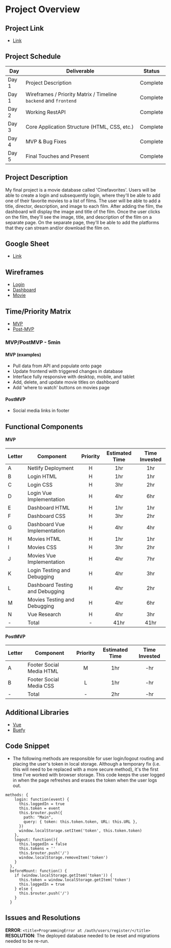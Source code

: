 # Project Overview

## Project Link
- [Link](https://cinefavorites.netlify.app/#/)

## Project Schedule

|  Day | Deliverable | Status
|---|---| ---|
|Day 1| Project Description | Complete
|Day 1| Wireframes / Priority Matrix / Timeline `backend` and `frontend`| Complete
|Day 2| Working RestAPI | Complete
|Day 3| Core Application Structure (HTML, CSS, etc.) | Complete
|Day 4| MVP & Bug Fixes | Complete
|Day 5| Final Touches and Present | Complete

## Project Description

My final project is a movie database called 'Cinefavorites'. Users will be able to create a login and subsequently login, where they'll be able to add one of their favorite movies to a list of films. The user will be able to add a title, director, description, and image to each film. After adding the film, the dashboard will display the image and title of the film. Once the user clicks on the film, they'll see the image, title, and description of the film on a separate page. On the separate page, they'll be able to add the platforms that they can stream and/or download the film on. 

## Google Sheet

- [Link](https://docs.google.com/spreadsheets/d/1MiYUM5Rr0hr_9kbYVNgYzxu88jngsMA9udl1Ox-z7Vw/edit?usp=sharing)

## Wireframes

- [Login](https://www.dropbox.com/s/ha4zgmijlqfok33/login-wireframe.pdf?dl=0)
- [Dashboard](https://www.dropbox.com/s/o2ki0mi8nvyyvd4/page-1-wireframe.pdf?dl=0)
- [Movie](https://www.dropbox.com/s/dz22kukh5bn3xg4/page-2-wireframe.pdf?dl=0)

## Time/Priority Matrix 
- [MVP](https://res.cloudinary.com/dpjdvsigb/image/upload/v1600056081/project-4-assets/frontend-mvp_gpnrdv.jpg)
- [Post-MVP](https://res.cloudinary.com/dpjdvsigb/image/upload/v1600056081/project-4-assets/frontend-post-mvp_jm8cvp.jpg)

### MVP/PostMVP - 5min  

#### MVP (examples)

- Pull data from API and populate onto page
- Update frontend with triggered changes in database
- Interface fully responsive with desktop, mobile, and tablet
- Add, delete, and update movie titles on dashboard
- Add 'where to watch' buttons on movies page

#### PostMVP 

- Social media links in footer

## Functional Components

#### MVP
| Letter | Component | Priority | Estimated Time | Time Invested |
| --- | --- | :---: |  :---: | :---: |
| A | Netlify Deployment | H | 1hr | 1hr |
| B | Login HTML | H | 1hr | 1hr |
| C | Login CSS | H | 3hr | 2hr |
| D | Login Vue Implementation | H | 4hr | 6hr |
| E | Dashboard HTML | H | 1hr | 1hr |
| F | Dashboard CSS | H | 3hr | 2hr |
| G | Dashboard Vue Implementation | H | 4hr | 4hr |
| H | Movies HTML | H | 1hr | 1hr |
| I | Movies CSS | H | 3hr | 2hr |
| J | Movies Vue Implementation | H | 4hr | 7hr |
| K | Login Testing and Debugging | H | 4hr | 3hr |
| L | Dashboard Testing and Debugging | H | 4hr | 2hr |
| M | Movies Testing and Debugging | H | 4hr | 6hr |
| N | Vue Research | H | 4hr | 3hr |
| - | Total | - | 41hr | 41hr |

#### PostMVP
| Letter | Component | Priority | Estimated Time | Time Invested |
| --- | --- | :---: |  :---: | :---: |
| A | Footer Social Media HTML | M | 1hr | -hr |
| B | Footer Social Media CSS | L | 1hr | -hr |
| - | Total | - | 2hr | -hr |

## Additional Libraries
- [Vue](https://vuejs.org/)
- [Buefy](https://buefy.org/)

## Code Snippet
- The following methods are responsible for user login/logout routing and placing the user's token in local storage. Although a temporary fix (i.e. this will need to be replaced with a more secure method), it's the first time I've worked with browser storage. This code keeps the user logged in when the page refreshes and erases the token when the user logs out.

```
methods: {
    login: function(event) {
      this.loggedIn = true
      this.token = event
      this.$router.push({
        path: "Main",
        query: { token: this.token.token, URL: this.URL },
      })
      window.localStorage.setItem('token', this.token.token)
    },
    logout: function(){
      this.loggedIn = false
      this.tokens = ''
      this.$router.push('/')
      window.localStorage.removeItem('token')
    }
  },
  beforeMount: function() {
    if (window.localStorage.getItem('token')) {
      this.token = window.localStorage.getItem('token')
      this.loggedIn = true
    } else {
      this.$router.push('/')
    }
  }
```

## Issues and Resolutions
**ERROR**: ```<title>ProgrammingError at /auth/users/register/</title>```                               
**RESOLUTION**: The deployed database needed to be reset and migrations needed to be re-run.